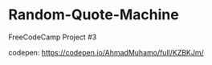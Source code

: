 # Random-Quote-Machine
FreeCodeCamp Project #3

codepen: https://codepen.io/AhmadMuhamo/full/KZBKJm/

